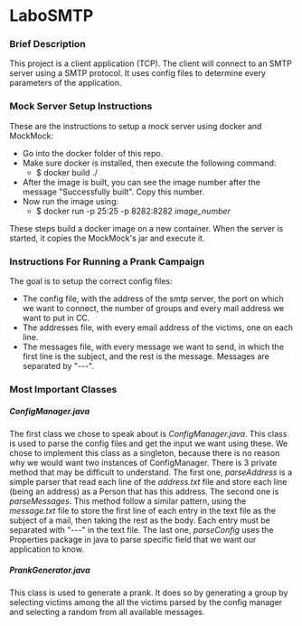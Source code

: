 # LaboSMTP
### Brief Description
This project is a client application (TCP). The client will connect to an SMTP server using a SMTP protocol. It uses config files to determine every parameters of the application.

### Mock Server Setup Instructions
These are the instructions to setup a mock server using docker and MockMock:
* Go into the docker folder of this repo.
* Make sure docker is installed, then execute the following command:
  * $ docker build ./
* After the image is built, you can see the image number after the message "Successfully built". Copy this number.
* Now run the image using:
  * $ docker run -p 25:25 -p 8282:8282 *image_number* 
 
These steps build a docker image on a new container. When the server is started, it copies the MockMock's jar and execute it.
 
### Instructions For Running a Prank Campaign
The goal is to setup the correct config files:
* The config file, with the address of the smtp server, the port on which we want to connect, the number of groups and every mail address we want to put in CC.
* The addresses file, with every email address of the victims, one on each line.
* The messages file, with every message we want to send, in which the first line is the subject, and the rest is the message. Messages are separated by "---".

### Most Important Classes
##### ConfigManager.java
The first class we chose to speak about is *ConfigManager.java*. This class is used to parse the config files and get the input we want using these.
We chose to implement this class as a singleton, because there is no reason why we would want two instances of ConfigManager.
There is 3 private method that may be difficult to understand.
The first one, *parseAddress* is a simple parser that read each line of the *address.txt* file and store each line (being an address) as a Person that has this address.
The second one is *parseMessages*. This method follow a similar pattern, using the *message.txt* file to store the first line of each entry in the text file as the subject of a mail, then taking the rest as the body. Each entry must be separated with "*---*" in the text file.
The last one, *parseConfig* uses the Properties package in java to parse specific field that we want our application to know.

##### PrankGenerator.java
This class is used to generate a prank. It does so by generating a group by selecting victims among the all the victims parsed by the config manager and selecting a random from all available messages.

